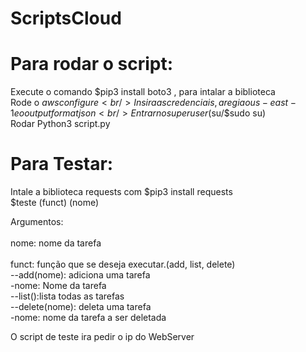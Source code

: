 # ScriptsCloud

# Para rodar o script:
Execute o comando $pip3 install boto3 , para intalar a biblioteca
<br />
Rode o $aws configure
<br />
Insira as credenciais, a regiao us-east-1 e o output format json
<br />
Entrar no super user ($su/$sudo su) 
<br />
Rodar Python3 script.py

# Para Testar:
Intale a biblioteca requests com $pip3 install requests
<br />
$teste (funct) (nome)
<br />

Argumentos:
<br />
<br />
nome: nome da tarefa
<br />
<br />
funct: função que se deseja executar.(add, list, delete)
<br />
--add(nome): adiciona uma tarefa
<br />
 -nome: Nome da tarefa
<br />
--list():lista todas as tarefas
<br />
--delete(nome): deleta uma tarefa
<br />
 -nome: nome da tarefa a ser deletada
<br />


O script de teste ira pedir o ip do WebServer

